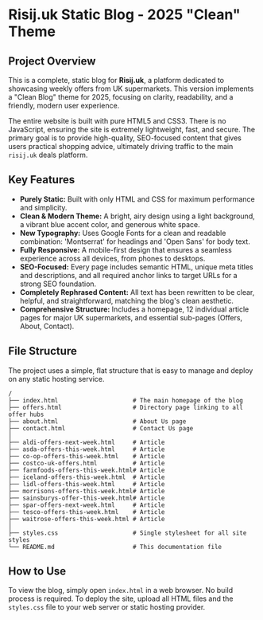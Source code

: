 # Risij.uk Static Blog - 2025 "Clean" Theme

## Project Overview

This is a complete, static blog for **Risij.uk**, a platform dedicated to showcasing weekly offers from UK supermarkets. This version implements a "Clean Blog" theme for 2025, focusing on clarity, readability, and a friendly, modern user experience.

The entire website is built with pure HTML5 and CSS3. There is no JavaScript, ensuring the site is extremely lightweight, fast, and secure. The primary goal is to provide high-quality, SEO-focused content that gives users practical shopping advice, ultimately driving traffic to the main `risij.uk` deals platform.

## Key Features

-   **Purely Static:** Built with only HTML and CSS for maximum performance and simplicity.
-   **Clean & Modern Theme:** A bright, airy design using a light background, a vibrant blue accent color, and generous white space.
-   **New Typography:** Uses Google Fonts for a clean and readable combination: 'Montserrat' for headings and 'Open Sans' for body text.
-   **Fully Responsive:** A mobile-first design that ensures a seamless experience across all devices, from phones to desktops.
-   **SEO-Focused:** Every page includes semantic HTML, unique meta titles and descriptions, and all required anchor links to target URLs for a strong SEO foundation.
-   **Completely Rephrased Content:** All text has been rewritten to be clear, helpful, and straightforward, matching the blog's clean aesthetic.
-   **Comprehensive Structure:** Includes a homepage, 12 individual article pages for major UK supermarkets, and essential sub-pages (Offers, About, Contact).

## File Structure

The project uses a simple, flat structure that is easy to manage and deploy on any static hosting service.

```
/
├── index.html                     # The main homepage of the blog
├── offers.html                    # Directory page linking to all offer hubs
├── about.html                     # About Us page
├── contact.html                   # Contact Us page
│
├── aldi-offers-next-week.html     # Article
├── asda-offers-this-week.html     # Article
├── co-op-offers-this-week.html    # Article
├── costco-uk-offers.html          # Article
├── farmfoods-offers-this-week.html# Article
├── iceland-offers-this-week.html  # Article
├── lidl-offers-this-week.html     # Article
├── morrisons-offers-this-week.html# Article
├── sainsburys-offer-this-week.html# Article
├── spar-offers-next-week.html     # Article
├── tesco-offers-this-week.html    # Article
├── waitrose-offers-this-week.html # Article
│
├── styles.css                     # Single stylesheet for all site styles
└── README.md                      # This documentation file
```

## How to Use

To view the blog, simply open `index.html` in a web browser. No build process is required. To deploy the site, upload all HTML files and the `styles.css` file to your web server or static hosting provider.
